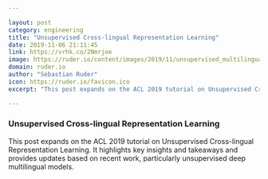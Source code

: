 ```yaml
---

layout: post
category: engineering
title: "Unsupervised Cross-lingual Representation Learning"
date: 2019-11-06 21:11:45
link: https://vrhk.co/2Nmrjoe
image: https://ruder.io/content/images/2019/11/unsupervised_multilingual_overview.png
domain: ruder.io
author: "Sebastian Ruder"
icon: https://ruder.io/favicon.ico
excerpt: "This post expands on the ACL 2019 tutorial on Unsupervised Cross-lingual Representation Learning. It highlights key insights and takeaways and provides updates based on recent work, particularly unsupervised deep multilingual models."

---
```


### Unsupervised Cross-lingual Representation Learning

This post expands on the ACL 2019 tutorial on Unsupervised Cross-lingual Representation Learning. It highlights key insights and takeaways and provides updates based on recent work, particularly unsupervised deep multilingual models.